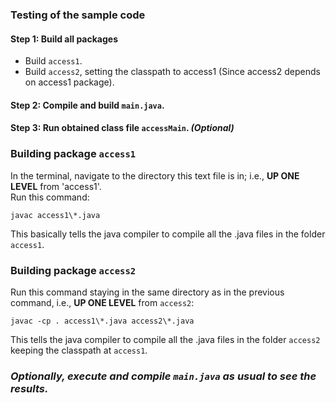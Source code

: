 ### Testing of the sample code
  #### Step 1: Build all packages
  - Build `access1`.
  - Build `access2`, setting the classpath to access1 (Since access2 depends on access1 package).
  #### Step 2: Compile and build `main.java`.
  #### Step 3: Run obtained class file `accessMain`. _(Optional)_

### Building package `access1`
In the terminal, navigate to the directory this text file is in; i.e., **UP ONE LEVEL** from 'access1'.<br>
Run this command:<br>
```
javac access1\*.java
```
This basically tells the java compiler to compile all the .java files in the folder `access1`.

### Building package `access2`
Run this command staying in the same directory as in the previous command, i.e., **UP ONE LEVEL** from `access2`:<br>
```
javac -cp . access1\*.java access2\*.java
```
This tells the java compiler to compile all the .java files in the folder `access2` keeping the classpath at `access1`.

### _Optionally, execute and compile `main.java` as usual to see the results._
